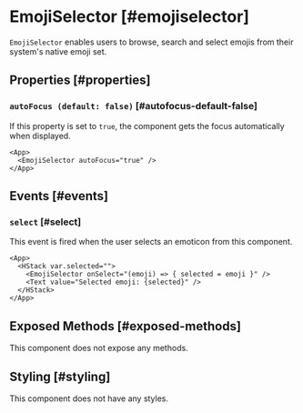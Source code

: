 # EmojiSelector [#emojiselector]

`EmojiSelector` enables users to browse, search and select emojis from their system's native emoji set.

## Properties [#properties]

### `autoFocus (default: false)` [#autofocus-default-false]

If this property is set to `true`, the component gets the focus automatically when displayed.

```xmlui-pg copy display name="Example: autoFocus" height="420px"
<App>
  <EmojiSelector autoFocus="true" />
</App>
```

## Events [#events]

### `select` [#select]

This event is fired when the user selects an emoticon from this component.

```xmlui-pg copy display name="Example: select" height="420px"
<App>
  <HStack var.selected="">
    <EmojiSelector onSelect="(emoji) => { selected = emoji }" />
    <Text value="Selected emoji: {selected}" />
  </HStack>
</App>
```

## Exposed Methods [#exposed-methods]

This component does not expose any methods.

## Styling [#styling]

This component does not have any styles.
